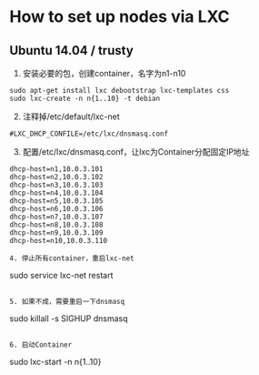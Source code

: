 # How to set up nodes via LXC

## Ubuntu 14.04 / trusty

1. 安装必要的包，创建container，名字为n1-n10
```
sudo apt-get install lxc debootstrap lxc-templates css
sudo lxc-create -n n{1..10} -t debian
```

2. 注释掉/etc/default/lxc-net
```
#LXC_DHCP_CONFILE=/etc/lxc/dnsmasq.conf
```

3. 配置/etc/lxc/dnsmasq.conf，让lxc为Container分配固定IP地址
```
dhcp-host=n1,10.0.3.101
dhcp-host=n2,10.0.3.102
dhcp-host=n3,10.0.3.103
dhcp-host=n4,10.0.3.104
dhcp-host=n5,10.0.3.105
dhcp-host=n6,10.0.3.106
dhcp-host=n7,10.0.3.107
dhcp-host=n8,10.0.3.108
dhcp-host=n9,10.0.3.109
dhcp-host=n10,10.0.3.110

4. 停止所有container，重启lxc-net
```
sudo service lxc-net restart
```

5. 如果不成，需要重启一下dnsmasq
```
sudo killall -s SIGHUP dnsmasq
```

6. 启动Container
```
sudo lxc-start -n n{1..10}
```
